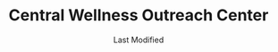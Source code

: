 ---
layout: location-page
date: Last Modified
description: "Local COVID-19 testing is available at Central Wellness Outreach Center in Aliquippa, Pennsylvania, USA."
permalink: "locations/pennsylvania/aliquippa/central-wellness-outreach-center/"
tags:
  - locations
  - pennsylvania
title: Central Wellness Outreach Center
uniqueName: central-wellness-outreach-center
state: Pennsylvania
stateAbbr: PA
hood: "Beaver County"
address: "2360 Hospital Dr"
city: "Aliquippa"
zip: "15001"
zipsNearby: "15610 15611 16110 16210 15310 15001 15412 15413 15101 15612 15003 15311 15613 15615 15616 15617 15004 15312 15618 15005 15006 15007 15313 15009 15010 15012 15314 16112 15102 16211 15716 15717 15750 15315 15923 15619 16016 16017 16018 16020 15014 15104 15620 15015 15316 15017 15415 15416 15417 16022 15018 15019 15020 15021 16001 16002 16003 16023 16212 15419 16213 16024 15621 15317 15339 15420 16311 15320 15106 15321 15723 15022 15422 15024 16025 15025 15623 16214 16113 15725 16114 15322 15323 15026 16372 15727 15423 15324 15425 16027 15027 15731 15108 15028 16218 15624 15732 15739 15030 15325 15031 16221 15032 16115 15625 15428 16222 15626 15429 15627 15430 15327 16223 15628 15033 15034 15431 15432 15110 16028 16029 15035 15433 15112 15629 16030 16116 15330 15434 15736 15037 15331 16117 15038 16373 16120 16033 15631 15632 15435 15436 16224 16121 15438 16034 15332 16123 15633 16226 16228 16035 16036 16323 15333 16124 15042 16229 15334 15336 15043 15044 15045 15116 15046 15634 15337 15047 15338 15601 15605 15606 16125 15442 16127 16130 15635 16037 15636 16038 15049 16230 16039 15637 15443 15340 15444 16040 16132 15341 15747 15713 15748 15120 15050 15445 15638 15342 15639 15640 15641 15126 15701 15705 15446 15051 15052 15127 15642 15447 16133 15448 16134 15644 15344 15053 16041 15449 16374 15752 16201 16232 16136 16331 15450 16375 15054 15647 15650 15055 15454 15656 15056 15455 15456 15129 15658 15660 15661 15754 15662 16045 15458 15057 16236 15756 15131 15132 15133 15134 15135 15136 15663 15664 15665 16238 15345 16046 16066 15460 15410 15461 15346 16240 15347 15462 16137 15463 15059 15060 15464 15348 15061 15062 15063 15064 15465 15349 15666 15668 15350 15065 15351 15670 16140 16242 16253 15066 16101 16102 16103 16105 16107 16108 15671 15067 15466 15352 16141 15467 15068 15069 15672 16142 16172 15353 15469 15673 15137 16048 15674 16244 15071 15139 16245 15472 16049 15675 15473 16050 15122 15123 15140 15146 15201 15202 15203 15204 15205 15206 15207 15208 15209 15210 15211 15212 15213 15214 15215 15216 15217 15218 15219 15220 15221 15222 15223 15224 15225 15226 15227 15228 15229 15230 15231 15232 15233 15234 15235 15236 15237 15238 15239 15240 15241 15242 15243 15244 15250 15251 15252 15253 15254 15255 15257 15258 15259 15260 15261 15262 15264 15265 15267 15268 15270 15272 15274 15275 15276 15277 15278 15279 15281 15282 15283 15286 15289 15290 15295 15676 16246 16342 16051 15142 15072 16052 15329 16143 16053 16343 15475 15357 15358 15678 16248 15949 15074 15359 15476 15477 15679 15075 16249 15076 16250 16054 15680 15681 16145 16055 16056 15360 15682 15683 16319 16346 15143 16146 16148 16150 16151 15774 16254 15077 15684 16255 16021 16057 15078 16256 15478 15479 15480 15081 15361 15685 15362 15686 15144 15687 15482 15483 16153 15363 15082 15083 15364 15084 15688 15365 16259 16261 15778 15779 15085 16154 16058 15145 15484 15401 15689 16362 16059 15486 15690 15366 15367 15147 15368 16155 16156 15488 16157 15301 15370 15087 15691 15376 15088 15377 15378 15783 15489 16159 15379 15692 15089 16160 16061 15086 15090 15095 15096 16161 15490 15693 15492 15091 15148 15380 16262 15695 16263 15696 15697 15698 16063 26030 26031 26032 26033 26034 26035 26036 26037 26038 26039 26040 26041 26047 26050 26056 26058 26059 26060 26062 26070 26074 26003 26075 43901 43902 44601 43903 44201 44607 43972 43905 43906 44609 43908 44401 43909 43910 44695 43912 43913 44403 44404 43907 44405 44406 44701 44702 44703 44704 44705 44706 44707 44708 44709 44710 44711 44714 44718 44720 44721 44730 44735 44750 44767 44799 44615 43916 44408 44410 44619 44411 44693 44620 44621 44412 43917 43920 44413 44625 44626 43925 44415 44416 43926 43927 44417 43977 44418 43973 44420 43928 44422 43930 44423 43974 44424 44632 43985 44634 43976 44425 43932 43933 43986 44427 44428 43951 44429 43934 44430 44639 44431 44640 44432 44492 44641 44436 44437 44643 44644 43935 44438 44650 43937 44651 44652 44653 44656 44440 44657 43938 43939 43940 44441 43981 44442 43984 44443 44444 44445 44446 44449 44665 44451 44452 44453 44669 44454 43983 43941 43942 44265 43943 43944 44670 44455 44272 44460 43945 44671 43988 44672 43947 44675 43948 44678 44470 43950 43952 43953 43961 44471 43962 43963 43964 44679 44683 44699 44473 43967 44481 44482 44483 44484 44485 44486 44488 44490 44285 44688 43968 44288 44493 43970 43971 44501 44502 44503 44504 44505 44506 44507 44509 44510 44511 44512 44513 44514 44515 44555 44697 43718 43719 43759 15263 15266 15273 15285 15288 16215 44631" 
mapUrl: "http://maps.apple.com/?q=Central+Wellness+Outreach+Center&address=2360+Hospital+Dr,Aliquippa,Pennsylvania,15001"
locationType: Drive-thru
phone: "724-707-1155"
website: "https://www.centraloutreach.com/resources/covid-19-testing-sites"
onlineBooking: true
closed: undefined
closedUpdate: April 18th, 2020
notes: "By appointment only. Only for individuals with symptoms. Limited test kits available. Requires phone screen."
days: Mondays
hours: 11AM-7PM
altDays: Tu-Th
altHours: 9AM-5PM
alt2Days: Fridays
alt2Hours: 9AM-Noon
ctaMessage: Schedule a test
ctaUrl: "https://www.centraloutreach.com/resources/covid-19-testing-sites"
---